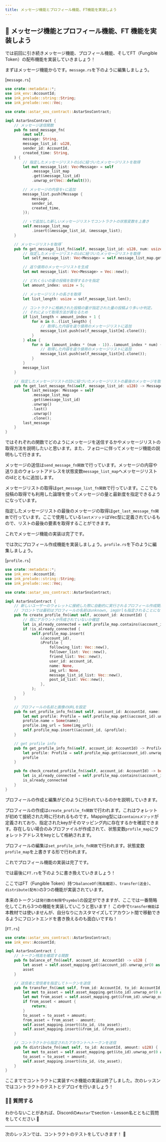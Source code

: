 ```yaml
---
title: メッセージ機能とプロフィール機能、FT機能を実装しよう
---
```

## 📧 メッセージ機能とプロフィール機能、FT 機能を実装しよう

では前回に引き続きメッセージ機能、プロフィール機能、そしてFT（Fungible Token）の配布機能を実装していきましょう！

まずはメッセージ機能からです。`message.rs`を下のように編集しましょう。

[`message.rs`]

```rust
use crate::metadata::*;
use ink_env::AccountId;
use ink_prelude::string::String;
use ink_prelude::vec::Vec;

use crate::astar_sns_contract::AstarSnsContract;

impl AstarSnsContract {
    // メッセージ送信関数
    pub fn send_message_fn(
        &mut self,
        message: String,
        message_list_id: u128,
        sender_id: AccountId,
        created_time: String,
    ) {
        // 指定したメッセージリストのidに紐づいたメッセージリストを取得
        let mut message_list: Vec<Message> = self
            .message_list_map
            .get(&message_list_id)
            .unwrap_or(Vec::default());

        // メッセージの内容を↑に追加
        message_list.push(Message {
            message,
            sender_id,
            created_time,
        });

        // ↑で追加した新しいメッセージリストでコントラクトの状態変数を上書き
        self.message_list_map
            .insert(&message_list_id, &message_list);
    }

    // メッセージリストを取得`
    pub fn get_message_list_fn(&self, message_list_id: u128, num: usize) -> Vec<Message> {
        // 指定したメッセージリストのidに紐づいたメッセージリストを取得
        let self_message_list: Vec<Message> = self.message_list_map.get(&message_list_id).unwrap();

        // 返り値用のメッセージリストを生成
        let mut message_list: Vec<Message> = Vec::new();

        // どれくらいの量の投稿を取得するかを指定
        let amount_index: usize = 5;

        // メッセージリストの長さを取得
        let list_length: usize = self_message_list.len();

        // コントラクトに格納された投稿の量が指定された量の投稿より多いか判定。
        // それによって取得方法が異なるため
        if list_length < amount_index + 1 {
            for m in 0..(list_length) {
                // 取得した内容を返り値用のメッセージリストに追加
                message_list.push(self_message_list[m].clone());
            }
        } else {
            for n in (amount_index * (num - 1))..(amount_index * num) {
                // 取得した内容を返り値用のメッセージリストに追加
                message_list.push(self_message_list[n].clone());
            }
        }
        message_list
    }

    // 指定したメッセージリストのIDに紐づいたメッセージリストの最後のメッセージを取得
    pub fn get_last_message_fn(&self, message_list_id: u128) -> Message {
        let last_message: Message = self
            .message_list_map
            .get(&message_list_id)
            .unwrap()
            .last()
            .unwrap()
            .clone();
        last_message
    }
}
```

ではそれぞれの関数でどのようにメッセージを送信するかやメッセージリストの取得方法を説明したいと思います。また、フォローに伴ってメッセージ機能の説明もして行きます。

メッセージの送信は`send_message_fn関数`で行っています。メッセージの内容や送り主のウォレットアドレスを状態変数`message_list_map`へメッセージリストのidとともに追加します。

メッセージリストの取得は`get_message_list_fn関数`で行っています。ここでも投稿の取得でも利用した論理を使ってメッセージの量と最新度を指定できるようになっています。

指定したメッセージリストの最後のメッセージの取得は`get_last_message_fn関数`で行っています。ここで使用している`lastメソッド`はVec型に定義されているもので、リストの最後の要素を取得することができます。

これでメッセージ機能の実装は完了です。

では次にプロフィール作成機能を実装しましょう。`profile.rs`を下のように編集しましょう。

[`profile.rs`]

```rust
use crate::metadata::*;
use ink_env::AccountId;
use ink_prelude::string::String;
use ink_prelude::vec::Vec;

use crate::astar_sns_contract::AstarSnsContract;

impl AstarSnsContract {
    // 新しいユーザーのウォレットに接続した際に自動的に実行されるプロフィール作成関数
    // フロントでは最初はプロフィールの名前はunknown, imgUrlも指定されることになる。
    pub fn create_profile_fn(&mut self, account_id: AccountId) {
        // 既にアカウントが作成されていないか確認
        let is_already_connected = self.profile_map.contains(&account_id);
        if !is_already_connected {
            self.profile_map.insert(
                &(account_id),
                &Profile {
                    following_list: Vec::new(),
                    follower_list: Vec::new(),
                    friend_list: Vec::new(),
                    user_id: account_id,
                    name: None,
                    img_url: None,
                    message_list_id_list: Vec::new(),
                    post_id_list: Vec::new(),
                },
            );
        }
    }

    // プロフィールの名前と画像のURLを設定
    pub fn set_profile_info_fn(&mut self, account_id: AccountId, name: String, img_url: String) {
        let mut profile: Profile = self.profile_map.get(&account_id).unwrap();
        profile.name = Some(name);
        profile.img_url = Some(img_url);
        self.profile_map.insert(&account_id, &profile);
    }

    // get profile info
    pub fn get_profile_info_fn(&self, account_id: AccountId) -> Profile {
        let profile: Profile = self.profile_map.get(&account_id).unwrap();
        profile
    }

    pub fn check_created_profile_fn(&self, account_id: AccountId) -> bool {
        let is_already_connected = self.profile_map.contains(&account_id);
        is_already_connected
    }
}
```

プロフィールの作成と編集がどのように行われているのかを説明していきます。

プロフィールの作成は`create_profile_fn関数`で行われます。これはウォレットが初めて接続された時に行われるものです。Mapping型には`containsメソッド`が定義されており、指定されたkeyがそのマッピング内に存在するかを確認できます。存在しない場合のみプロファイルが作成されて、状態変数`profile_map`にウォレットアドレスをkeyとして格納されます。

プロフィールの編集は`set_profile_info_fn関数`で行われます。状態変数`profile_map`を上書きする形で行われます。

これでプロフィール機能の実装は完了です。

では最後に`FT.rs`を下のように書き換えていきましょう！

ここではFT（Fungible Token）持つ`balanceOf(残高確認)`、`transfer(送金)`、`distribute(配布)`の3つの機能が実装されています。

本来のトークンは`発行数の制限`や`symbol`の設定ができますが、ここでは一番簡略化してこれら3つの機能を実装していこうと思います！ この中で`transfer機能`は本教材では使いませんが、自分なりにカスタマイズしてアカウント間で移動できるようにフロントエンドを書き換えるのも面白いですね！

[`FT.rs`]

```rust
use crate::astar_sns_contract::AstarSnsContract;
use ink_env::AccountId;

impl AstarSnsContract {
    // トークン残高を確認する関数
    pub fn balance_of_fn(&self, account_id: AccountId) -> u128 {
        let asset = self.asset_mapping.get(&account_id).unwrap_or(0 as u128);
        asset
    }

    // 送信者と受信者を指定してトークンを送信
    pub fn transfer_fn(&mut self, from_id: AccountId, to_id: AccountId, amount: u128) {
        let mut to_asset = self.asset_mapping.get(&to_id).unwrap_or(0 as u128);
        let mut from_asset = self.asset_mapping.get(&from_id).unwrap_or(0 as u128);
        if from_asset < amount {
            return;
        }
        to_asset = to_asset + amount;
        from_asset = from_asset - amount;
        self.asset_mapping.insert(&to_id, &to_asset);
        self.asset_mapping.insert(&from_id, &from_asset);
    }

    // コントラクトから指定されたアカウントへトークンを送信
    pub fn distribute_fn(&mut self, to_id: AccountId, amount: u128) {
        let mut to_asset = self.asset_mapping.get(&to_id).unwrap_or(0 as u128);
        to_asset = to_asset + amount;
        self.asset_mapping.insert(&to_id, &to_asset);
    }
}

```

ここまででコントラクトに実装すべき機能の実装は終了しました。次のレッスンではコントラクトのテストとデプロイを行いましょう！

### 🙋‍♂️ 質問する

わからないことがあれば、Discordの`#astar`でsection・Lesson名とともに質問をしてください 👋

---

次のレッスンでは、コントラクトのテストをしていきます！ 🎉

